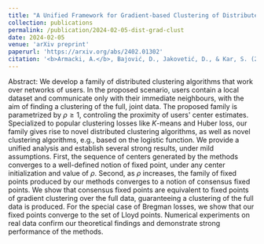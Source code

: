 ```yaml
---
title: "A Unified Framework for Gradient-based Clustering of Distributed Data"
collection: publications
permalink: /publication/2024-02-05-dist-grad-clust
date: 2024-02-05
venue: 'arXiv preprint'
paperurl: 'https://arxiv.org/abs/2402.01302'
citation: '<b>Armacki, A.</b>, Bajović, D., Jakovetić, D., & Kar, S. (2024). A Unified Framework for Gradient-based Clustering of Distributed Data. arxiv preprint, arxiv:2402.01302'
---
```


Abstract: We develop a family of distributed clustering algorithms that work over networks of users. In the proposed scenario, users contain a local dataset and communicate only with their immediate neighbours, with the aim of finding a clustering of the full, joint data. The proposed family is parametrized by $\rho \geq 1$, controling the proximity of users' center estimates. Specialized to popular clustering losses like $K$-means and Huber loss, our family gives rise to novel distributed clustering algorithms, as well as novel clustering algorithms, e.g., based on the logistic function. We provide a unified analysis and establish several strong results, under mild assumptions. First, the sequence of centers generated by the methods converges to a well-defined notion of fixed point, under any center initialization and value of $\rho$. Second, as $\rho$ increases, the family of fixed points produced by our methods converges to a notion of consensus fixed points. We show that consensus fixed points are equivalent to fixed points of gradient clustering over the full data, guaranteeing a clustering of the full data is produced. For the special case of Bregman losses, we show that our fixed points converge to the set of Lloyd points. Numerical experiments on real data confirm our theoretical findings and demonstrate strong performance of the methods.